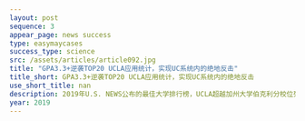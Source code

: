 ```yaml
---
layout: post
sequence: 3
appear_page: news success 
type: easymaycases
success_type: science
src: /assets/articles/article092.jpg
title: "GPA3.3+逆袭TOP20 UCLA应用统计，实现UC系统内的绝地反击"
title_short: GPA3.3+逆袭TOP20 UCLA应用统计，实现UC系统内的绝地反击
use_short_title: nan
description: 2019年U.S. NEWS公布的最佳大学排行榜，UCLA超越加州大学伯克利分校位列第19名，是前20大学中唯一一所公立学校。排名上升使得UCLA国际生录取率骤降，2018年度，UCLA共收到了超过113,000份合格的秋季学期入学申请，只录取5700人，录取率仅在5%左右，甚至低于部分常春藤名校，2019年UCLA也成为最难录取的院校之一。
year: 2019
---
```


